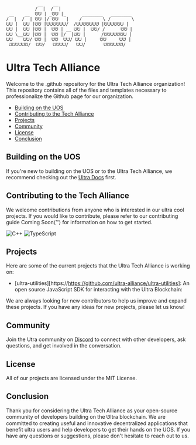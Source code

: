 ```
            __    __                              
           /  |  /  |                             
 __    __  ᕫᕫ | _ᕫᕫ |_      ________   ________        
/  |  /  | ᕫᕫ |/ ᕫᕫ   |    /        \ /        \       
ᕫᕫ |  ᕫᕫ |ᕫᕫ |ᕫᕫᕫᕫᕫᕫ/  /ᕫᕫᕫᕫᕫᕫᕫ |ᕫᕫᕫᕫᕫᕫ |      
ᕫᕫ |  ᕫᕫ |ᕫᕫ |  ᕫᕫ | __ ᕫᕫ |  ᕫᕫ/ /      ᕫᕫ |      
ᕫᕫ \__ᕫᕫ |ᕫᕫ |  ᕫᕫ |/  |ᕫᕫ |      /ᕫᕫᕫᕫᕫᕫᕫ |      
ᕫᕫ    ᕫᕫ/ ᕫᕫ |  ᕫᕫ  ᕫᕫ/ ᕫᕫ |     ᕫᕫ     ᕫᕫ |      
 ᕫᕫᕫᕫᕫᕫ/  ᕫᕫ/   ᕫᕫᕫᕫ/   ᕫᕫ/       ᕫᕫᕫᕫᕫᕫ/       
```

# Ultra Tech Alliance

Welcome to the .github repository for the Ultra Tech Alliance organization! This repository contains all of the files and templates necessary to professionalize the Github page for our organization.

- [Building on the UOS](#building-on-the-uos)
- [Contributing to the Tech Alliance](#contributing-to-the-tech-alliance)
- [Projects](#projects)
- [Community](#community)
- [License](#license)
- [Conclusion](#conclusion)

## Building on the UOS

If you're new to building on the UOS or to the Ultra Tech Alliance, we recommend checking out the [Ultra Docs](https://docs.ultra.io/blockchain/#/) first.

## Contributing to the Tech Alliance

We welcome contributions from anyone who is interested in our ultra cool projects. If you would like to contribute, please refer to our contributing guide Coming Soon⟨™⟩ for information on how to get started.

![C++](https://img.shields.io/badge/c++-%2300599C.svg?style=for-the-badge&logo=c%2B%2B&logoColor=white) ![TypeScript](https://img.shields.io/badge/typescript-%23007ACC.svg?style=for-the-badge&logo=typescript&logoColor=white)

## Projects
Here are some of the current projects that the Ultra Tech Alliance is working on:

- [ultra-utilities][https://https://github.com/ultra-alliance/ultra-utilities]: An open source JavaScript SDK for interacting with the Ultra Blockchain:

We are always looking for new contributors to help us improve and expand these projects. If you have any ideas for new projects, please let us know!

## Community
Join the Utra community on [Discord](https://discord.com/invite/WfJCN6YbGk) to connect with other developers, ask questions, and get involved in the conversation.

## License
All of our projects are licensed under the MIT License.

## Conclusion

Thank you for considering the Ultra Tech Alliance as your open-source community of developers building on the ᕫltra blockchain. We are committed to creating useful and innovative decentralized applications that benefit ultra users and help developers to get their hands on the UOS. If you have any questions or suggestions, please don't hesitate to reach out to us. 